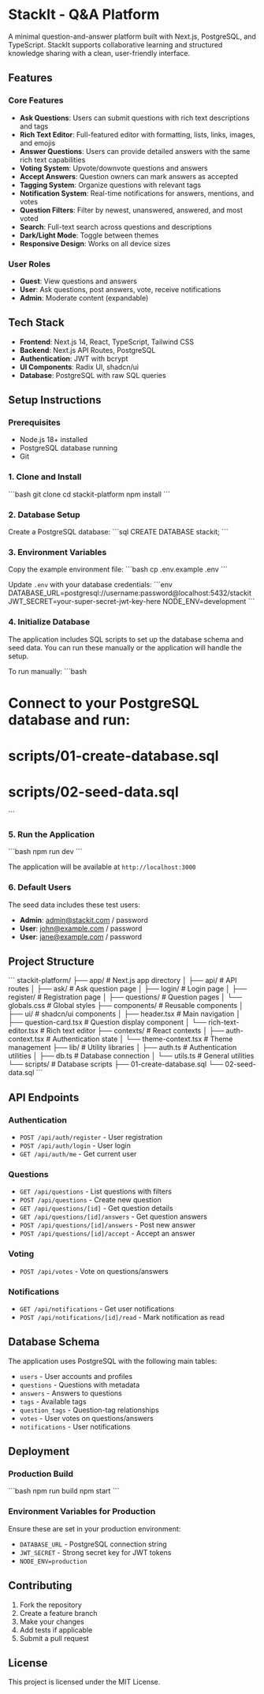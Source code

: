 # StackIt - Q&A Platform

A minimal question-and-answer platform built with Next.js, PostgreSQL, and TypeScript. StackIt supports collaborative learning and structured knowledge sharing with a clean, user-friendly interface.

## Features

### Core Features
- **Ask Questions**: Users can submit questions with rich text descriptions and tags
- **Rich Text Editor**: Full-featured editor with formatting, lists, links, images, and emojis
- **Answer Questions**: Users can provide detailed answers with the same rich text capabilities
- **Voting System**: Upvote/downvote questions and answers
- **Accept Answers**: Question owners can mark answers as accepted
- **Tagging System**: Organize questions with relevant tags
- **Notification System**: Real-time notifications for answers, mentions, and votes
- **Question Filters**: Filter by newest, unanswered, answered, and most voted
- **Search**: Full-text search across questions and descriptions
- **Dark/Light Mode**: Toggle between themes
- **Responsive Design**: Works on all device sizes

### User Roles
- **Guest**: View questions and answers
- **User**: Ask questions, post answers, vote, receive notifications
- **Admin**: Moderate content (expandable)

## Tech Stack

- **Frontend**: Next.js 14, React, TypeScript, Tailwind CSS
- **Backend**: Next.js API Routes, PostgreSQL
- **Authentication**: JWT with bcrypt
- **UI Components**: Radix UI, shadcn/ui
- **Database**: PostgreSQL with raw SQL queries

## Setup Instructions

### Prerequisites
- Node.js 18+ installed
- PostgreSQL database running
- Git

### 1. Clone and Install

\`\`\`bash
git clone <repository-url>
cd stackit-platform
npm install
\`\`\`

### 2. Database Setup

Create a PostgreSQL database:
\`\`\`sql
CREATE DATABASE stackit;
\`\`\`

### 3. Environment Variables

Copy the example environment file:
\`\`\`bash
cp .env.example .env
\`\`\`

Update `.env` with your database credentials:
\`\`\`env
DATABASE_URL=postgresql://username:password@localhost:5432/stackit
JWT_SECRET=your-super-secret-jwt-key-here
NODE_ENV=development
\`\`\`

### 4. Initialize Database

The application includes SQL scripts to set up the database schema and seed data. You can run these manually or the application will handle the setup.

To run manually:
\`\`\`bash
# Connect to your PostgreSQL database and run:
# scripts/01-create-database.sql
# scripts/02-seed-data.sql
\`\`\`

### 5. Run the Application

\`\`\`bash
npm run dev
\`\`\`

The application will be available at `http://localhost:3000`

### 6. Default Users

The seed data includes these test users:
- **Admin**: admin@stackit.com / password
- **User**: john@example.com / password
- **User**: jane@example.com / password

## Project Structure

\`\`\`
stackit-platform/
├── app/                    # Next.js app directory
│   ├── api/               # API routes
│   ├── ask/               # Ask question page
│   ├── login/             # Login page
│   ├── register/          # Registration page
│   ├── questions/         # Question pages
│   └── globals.css        # Global styles
├── components/            # Reusable components
│   ├── ui/               # shadcn/ui components
│   ├── header.tsx        # Main navigation
│   ├── question-card.tsx # Question display component
│   └── rich-text-editor.tsx # Rich text editor
├── contexts/             # React contexts
│   ├── auth-context.tsx  # Authentication state
│   └── theme-context.tsx # Theme management
├── lib/                  # Utility libraries
│   ├── auth.ts          # Authentication utilities
│   ├── db.ts            # Database connection
│   └── utils.ts         # General utilities
└── scripts/             # Database scripts
    ├── 01-create-database.sql
    └── 02-seed-data.sql
\`\`\`

## API Endpoints

### Authentication
- `POST /api/auth/register` - User registration
- `POST /api/auth/login` - User login
- `GET /api/auth/me` - Get current user

### Questions
- `GET /api/questions` - List questions with filters
- `POST /api/questions` - Create new question
- `GET /api/questions/[id]` - Get question details
- `GET /api/questions/[id]/answers` - Get question answers
- `POST /api/questions/[id]/answers` - Post new answer
- `POST /api/questions/[id]/accept` - Accept an answer

### Voting
- `POST /api/votes` - Vote on questions/answers

### Notifications
- `GET /api/notifications` - Get user notifications
- `POST /api/notifications/[id]/read` - Mark notification as read

## Database Schema

The application uses PostgreSQL with the following main tables:
- `users` - User accounts and profiles
- `questions` - Questions with metadata
- `answers` - Answers to questions
- `tags` - Available tags
- `question_tags` - Question-tag relationships
- `votes` - User votes on questions/answers
- `notifications` - User notifications

## Deployment

### Production Build
\`\`\`bash
npm run build
npm start
\`\`\`

### Environment Variables for Production
Ensure these are set in your production environment:
- `DATABASE_URL` - PostgreSQL connection string
- `JWT_SECRET` - Strong secret key for JWT tokens
- `NODE_ENV=production`

## Contributing

1. Fork the repository
2. Create a feature branch
3. Make your changes
4. Add tests if applicable
5. Submit a pull request

## License

This project is licensed under the MIT License.
